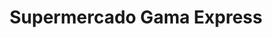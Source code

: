 ---
title: "Supermercado Gama Express"
url: /caracas/supermercado-gama-express-av-principal-de-el-hatillo/
shop: Supermarkt
---